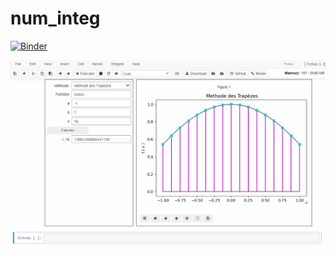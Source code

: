 # num_integ


[![Binder](https://mybinder.org/badge_logo.svg)](https://mybinder.org/v2/gh/nevermind78/num_integ/main?filepath=widget_final.ipynb)


![Alt Text](demo.gif)
